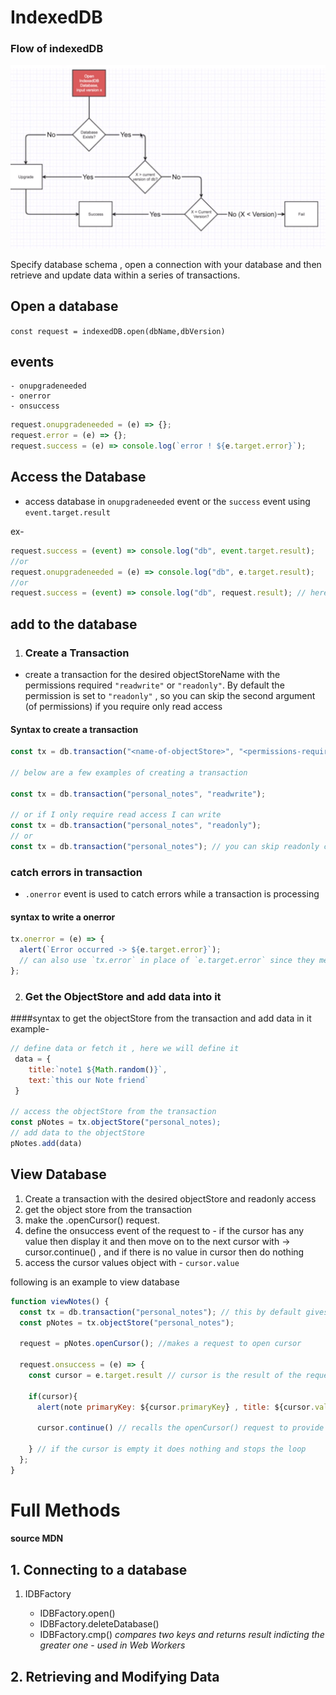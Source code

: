 # IndexedDB

### Flow of indexedDB

![flowchart of working of indexedDB](./flowchart.png)

Specify database schema , open a connection with your database and then retrieve and update data within a series of transactions.

## Open a database

`const request = indexedDB.open(dbName,dbVersion)`

## events

    - onupgradeneeded
    - onerror
    - onsuccess

```js
request.onupgradeneeded = (e) => {};
request.error = (e) => {};
request.success = (e) => console.log(`error ! ${e.target.error}`);
```

## Access the Database

- access database in `onupgradeneeded` event or the `success` event using
  `event.target.result`

ex-

```js
request.success = (event) => console.log("db", event.target.result);
//or
request.onupgradeneeded = (e) => console.log("db", e.target.result);
//or
request.success = (event) => console.log("db", request.result); // here event is success , target is request)
```

## add to the database

1. ### Create a Transaction

- create a transaction for the desired objectStoreName with the permissions required `"readwrite"` or `"readonly"`. By default the permission is set to `"readonly"` , so you can skip the second argument (of permissions) if you require only read access

#### Syntax to create a transaction

```js
const tx = db.transaction("<name-of-objectStore>", "<permissions-required>");

// below are a few examples of creating a transaction

const tx = db.transaction("personal_notes", "readwrite");

// or if I only require read access I can write
const tx = db.transaction("personal_notes", "readonly");
// or
const tx = db.transaction("personal_notes"); // you can skip readonly cuz by default all transactions are readonly
```

### catch errors in transaction

- `.onerror` event is used to catch errors while a transaction is processing

#### syntax to write a onerror

```js
tx.onerror = (e) => {
  alert(`Error occurred -> ${e.target.error}`);
  // can also use `tx.error` in place of `e.target.error` since they mean the same thing
};
```

2. ### Get the ObjectStore and add data into it

####syntax to get the objectStore from the transaction and add data in it
example-

```js
// define data or fetch it , here we will define it
 data = {
    title:`note1 ${Math.random()}`,
    text:`this our Note friend`
 }

// access the objectStore from the transaction
const pNotes = tx.objectStore("personal_notes);
// add data to the objectStore
pNotes.add(data)
```

## View Database

1. Create a transaction with the desired objectStore and readonly access
2. get the object store from the transaction
3. make the .openCursor() request.
4. define the onsuccess event of the request to - if the cursor has any value then display it and then move on to the next cursor with -> cursor.continue() , and if there is no value in cursor then do nothing
5. access the cursor values object with - `cursor.value`

following is an example to view database

```js
function viewNotes() {
  const tx = db.transaction("personal_notes"); // this by default gives the transaction readonly access
  const pNotes = tx.objectStore("personal_notes");

  request = pNotes.openCursor(); //makes a request to open cursor

  request.onsuccess = (e) => {
    const cursor = e.target.result // cursor is the result of the request made to openCursor from objectStore - pNotes

    if(cursor){
      alert(note primaryKey: ${cursor.primaryKey} , title: ${cursor.value.title}, text: ${cursor.value.text})

      cursor.continue() // recalls the openCursor() request to provide the next cursor or the next object of the specified objectStore

    } // if the cursor is empty it does nothing and stops the loop
  };
}
```

# Full Methods

#### source MDN

## 1. Connecting to a database

1. IDBFactory

   - IDBFactory.open()
   - IDBFactory.deleteDatabase()
   - IDBFactory.cmp() _compares two keys and returns result indicting the greater one_ - _used in Web Workers_

## 2. Retrieving and Modifying Data
